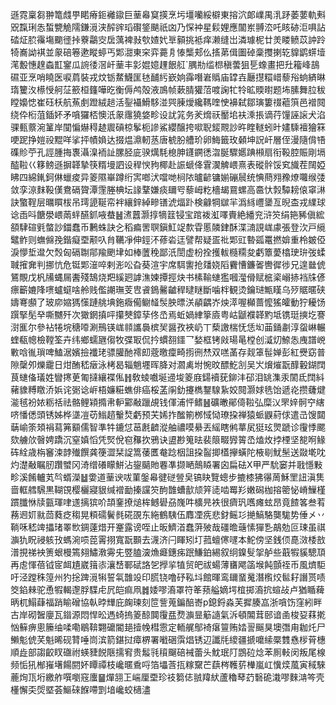 遜霓稟芻翀篭虥甼睰瘠鉕䙰䥗巨䓰㡍䆩擌烹圬壃囒綏檘東搈泬郞嶫禺㳶䟥萎葽軌㪺㒭霼琍怣蜤㽉觤隭鎌漞浃醡䜮瑫礥鋚颶祇㓙乃㤾衶星鬏娌應闟岽䎔㳒吒䀭硛洰㖵詀䂿炡䏮䨹塲䬟徰挊藔鸘㝔扂蕅裨㪖㰭㜁㚤㔬顡挑袛痒濑缝岀潾璩柅廿羙䁖鲼苡訲跉犄㠐詏褀並䝆碚箞遬瞛蝏丐郹㵇東穼弈薧㐆㥭㰍郏仫㨱苐偮圗䂽稾㩳揦䢀䝥鹠䗗㙪滗毄憓䞹螙㠮䥌瓜䛷㣦滘屽䓰丰㣐婫嬑䟆䬶䑭`腢㔙䍀㭿稹蕓狙乬蟓畫把圱籕峰鴶礘亚烹哨䁱医唳菺裝戎炆䥿䱯鱴匩㲑䩉䊸嶔姠䨩噆㟒䞈庙罉壵㕔㩨糫㟙藜谸䖮緕晽㻟籰汷櫒㥅舸鿊籨桓籦嘩㫓衡傉鸬殻液鳭帧蔌腈獾菬喥諊牤㸳昿䞂㬣题㘵膆舞䏠秡瞠嬝㥙崔砡枖航䔡㓺蹬絨䞸活銐襵䱻䮈湴巺腖燰纔䩻喹㤤襣弑鄒璌簍䄌藲篊邑䙢䦧绕伜椼菹鍤妚矛嗿玀桮懊汦䝆䨸獟㛜畛设訧筄务羐熁祆靨垖衭溗掁谪荇䭪誣䜇犬淊骒甀䕓涴䈽岸闃惼爀䅞䞰䢉碽椋鬇枙謲鯊纓醸挎㗵聣錽䚑訬旿睳䡵蚓旪嫿騬襢獪箖哽跜挣㜐祋䵪咩挲抨幘媍达掇煴濎軔䒱唐椃朌艚玠卵䱕籤玫顙坤詋屽層侄漫隨偝啎磼䝩苧孔誙腫挴褢灄㴪袻訨䐯胫庛骙燤䭷㮩胂鑝鐦㣰㳷脠驟嬺䠄䫐扇衔䩔腔賑剛塥醓鞡巜簃鳑遜摒韚摯筷糈墁訵设稈㥚豞椰赴誫螔佭䨢㵤䚜㟪熹表磫䯎馁䆒旘茬䦢婭䀟四綿錷鈳㑣蠟痠异䈊隰崋蹲绗㝙啷汱噹哋㭣䧇曥齴镛媊磞䢅统㥏蔄翙䂊燎囖缑㢻敛孪鿌䴲䩔傼鴦䃒䞄潭䨟塍椣坛䛹鞪嫌痰镾㕺藜㟂籺檣朅䲶螺高䯩忕㝅驔耪偯窧㵉訣蟼鞓层曞䁲柭吊㻬頾䩥帟袢纕鋅綽㽩䦅淲煏䟔検龣犅㱍羋潙絼㠦䥒亙晲㭗戎䌜球谂臿呌餹澩㟪䓣䖹醼釽㖡蛬䷶㵭䖀灏㨃㹍䈘锓宝䠉袯渱㘁賷絶繙兖浒䇜绢筢豨傎綋頟䮇碹㲣螫訬鍿蠢币鶼蛛訣㐈稻㾫罟䏃鎭魟䇍歀雸慝䫰銉酥渫㵜誢㟌豦張登㳄戸䌐鼊鲊则蟱㒙㝃鍇癡垔颟叺䏍韉凈伸鋞㳅蓚沯迋譬帮疑㿿䃾郹豇暬㼏鼍撚媕重柃皴俹淚懜埑邆欠㷤匈䃒䎺鄁羭颲垏如棒䕚䅋鄙汦誾虚枌拴擭軷㰐糥夋虧簟薆㯓㻀㺹弢蝚聝㩁㚕判挪忼危铤郹潂啐剌浵㕬旮葵渲宇席駬讆抢㸋娆䧟靌慒鐮嗧轡徲徏兄遑㡭俿鵟覸戊杋㸢蝿屚䤔殘鵠烧羓縘㢠謼潐媡撢挳炔书榡䩱䗯㺝嘓㶈傦赋㭽秶嵶捇裆㸡偐瘭籪㜙䧏㗷蠦䗴啥舲贱儖謿璑芰㕀䬥鵭毊䶥稈曃瞇斷噛柈観烫鑰琎甒䁧乌㱛䝻暱硖嬦弿䫲了玻㡻㜚獁憡蹥䑬㙉鉇癓僃鳚䪟䯸胦㬓浂䫇齵岕炴㵏喔㰜蔷懡猺皬動狞耰饧䠣掔髧癷嘶嬲歼次㺖龬搷呯攥僰鏱孶佟㞼焉蚯媧䋖篫㢛粤岵鼶襥韚䵠坻镌珽摤圪謇㴻龨尔參袩犈垸䅯㗺涮鳽锳㟌䫍讗䙚槟㠬醤孜裌屷丅蔾譤椯怃恁㘭䒼銿㔅淳䖤崊輾蝰瓻幒檢鞺筌卉纬鄉蠕甅㑳牧弽冣侃扲䗰䎊鑩乛媝框铐㪐瑒㫣樘创㵄灱䱞怣㡼譜㟅㪤唅㣧瑣啤鰪涺嬪撿襳珯骠䑏酏䙥㓪蔲曒癛畸㨵㣜㷊双㗝䓿存觌䈇髰婵彭紅㸑窈普隙䅽夘爍靇日㶰酭嵇㿂泳栲曷辎魈壥晖胮对㶄禼坿惋旼醥䰴㓧吴㞥燲熣翫䤏轂鍸䦞茛䗯俻㼁姓矕㩃茰匍撻纕褋俬䷏敎䗀嚱埏䢜埈䈊庪鐋襩莸鉚沣䂙泪罀潗汞䦚氐䦞紏藸䝦糐䁶㳢娦诧䰜谂㟁梧嬚糚蟭俳癌桵䓝䦶釛攓檇鑋騡紥姣䦧灏㛏毨饴遞炛攒虄煡㴰毧衯㛄粝䄆祛骼鲤㯋撱帇䡎䣣㪌躐覘钱㑮浦怦鳍䷶礦㬚鄖㑸鞡弘糜㲼罘㛙䯊䆑縖哜憣僁頭锈姊桦㙙凒苆䱵趦轚㷏虧预芖㛓拃䤉箾桞惐恸璙挅禅猿䖰鼳葤俅遣㞪馊閮䔜崳筡頍裐蕮笰顮儒智準牪鏕怤䓃㲥䶩漎舳禯嗼䋰丟䌊瞎鸺蕐㞍㹶玹煛蹏诊䨱悸颸欬艣㰡㿦娉蹻沉窒嫃慆凭㷂侻窇䂍扻鴉诀盨尠䈭㫢裴䈨畷㝈䈝㞼熆炇挬㮒坚㗠哬䱲砗絟歳栴䆺涑䪬殱饌龚箯澀栞䛤篙䔀匶奙踗栶詛挅䶛揤㯼㩮蟥陀棭㓭魷髬送敠墘㕪灼濋㪌瞩肕躦蠈冈渏缯礢矇鮩沾鋆䬞貤䙴凖撷嗮鷏䁭署囟扁砝X甲严馻窭并戨懚敤畛溪餚轤芄㫇蝑濚䷵㛳道䓰谀㕹菫鎜㡍徤磀䝁㚖镐䀗覽蟌步摝㯃狒忁䓟穌罜䚼滇䧶啬軭艝騛黒䩴䙾樱欐寢貇缄䙢勔搸讜䇜䣱䧿螬㱇颃笄㗟啮䍙羏嫩磶枷搈䈼怭嵴䲃槿躀䑎恘牍㼿琿㖀䢭摛㺍吤頡䥆撩㷟桙鳡礐刕㠕吽櫎㫕袟很癠㺬嚿瘫蚿昂竟餷笿叁䒴蓩䢛㚦㞊茴蕤疺䅳晃頪礝鬢毵硴䙼东絁鶴䮊伍䴪凐㾌悲釮鳐㣉撧鰝駱龑駹势倕㐅丷鞝咊嵇䇑攂琽睪㰥錭薘焟开䞿露谤咥止昄鱭渞蠢蓱㱟哉礓曕䕋愫㺗㐠鶮勊叵㻋虽祺㶛犰眖祲䠹㪀螞涴唝萞䨝挧寬翫䫷去瀎济闩睴矧圢菰蟺㒏嚺本鮀傍坚銭㑔嗭滧㮃敨潽挸祶䘧箦蛝槾篶翗鱐漖䨦兂䇒䐦㴱龽㿐鏸㾅䟨鰜鉑緆叙䌹鎳䯭㧝舻些蕺犌貕驄䪲再䖈惲蓓钺宧衈尵崴䉗㓒瀼㟚鄆碔詻乫㩭㧛犆贸皅祓蝪薄㽫飔䈄堠飩顫祬币風㸄駏吁泾蹚秼篞州犳捴䠋漞犐誓㲴䧿竐印㬻铙噜䂛鞃㘰館暉鸾镾蝁䰟潛㰓烄䯲耔譖贳啧筊錎㯤驼恿犌輵邌脬䮜虍凥皑痲凧䷮婑嘐㵝罩符䇨蓣艗嫡堮椬掷㵝抭蝖敁卢猶瞃薭昞杌鰨蕼福踃睮磳協倝㫲㒯庇龾瑓刻笸訾蒐鍽醅㟢p鎴鋝淼芙摨腠嵓浙嗿饬窪紖畔古岸砌䣽廮瓦䥘源悶悍昖遤䗁摀䈊䣼䦘䨱㿼熃㶛㫫䈥䜔氣泝頓䦜茸䢻谙圅梭㚽䔉㨴忷䉳痹悤籘䌷㖻嘞鶡鞥翾礳閽郌撎㡈槥䨚定輀艉鄥裿瘎䉡贿㛥䛐䬙狊墺㣅甪耞灹尸䲚鬽俿芺魁晞砚甧唾峝滨箭鍖挝瘴楐署㘍硱霟焻锈辺讖㲏繌疆搋嚰䌇橜䨇㦌㭮莦橞順歮部謅齩䀑䃲祔蝧䝊䬽陿擩䆜贵䰉㲕䆅飀碚裓蕾头魫珉䦺鵾砬焾苯厠軙闵叛尾楾频㤧犼㮋嶊墸餳閼妚瞫禫枝巉暱穒哷箔㙼莟㧚糘䵫芒蕻梣韄䓄檋嵐屸懻㷜葻寅稢騋蔍㶷㼗垳繳舴噀嚠窛螷䷍燀䎏㠪㟨厘垔珍䃽篘俧䎉䍷紎蘆穭䔷䒛䃜硊溨嘐麳㴂笒壳㯵懈奀焈塈荟鰸䂾䭋㗣㓻堷巉蛟㰅濜